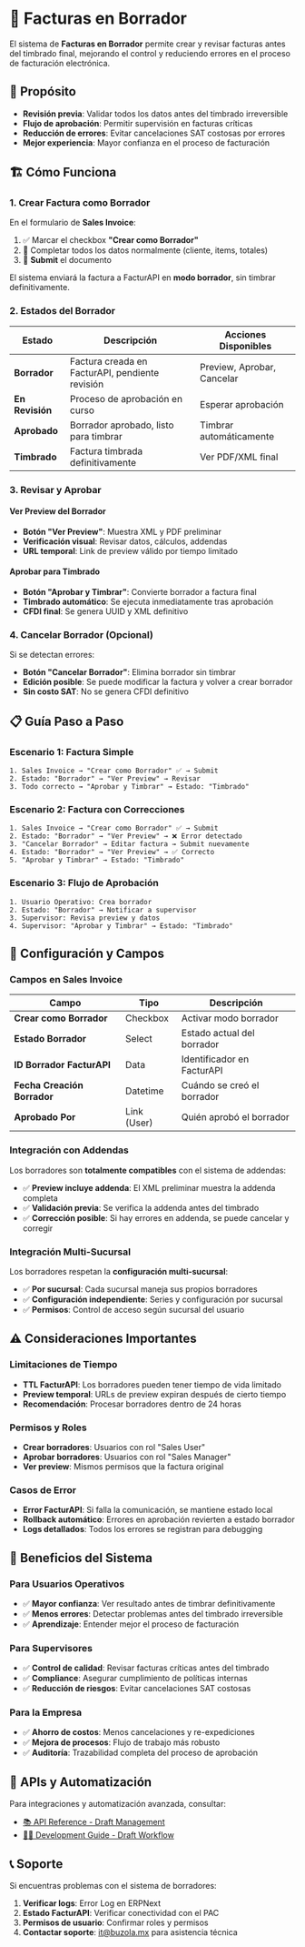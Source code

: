 # 📝 Facturas en Borrador

El sistema de **Facturas en Borrador** permite crear y revisar facturas antes del timbrado final, mejorando el control y reduciendo errores en el proceso de facturación electrónica.

## 🎯 Propósito

- **Revisión previa**: Validar todos los datos antes del timbrado irreversible
- **Flujo de aprobación**: Permitir supervisión en facturas críticas
- **Reducción de errores**: Evitar cancelaciones SAT costosas por errores
- **Mejor experiencia**: Mayor confianza en el proceso de facturación

## 🏗️ Cómo Funciona

### 1. Crear Factura como Borrador

En el formulario de **Sales Invoice**:

1. ✅ Marcar el checkbox **"Crear como Borrador"**
2. 📄 Completar todos los datos normalmente (cliente, items, totales)
3. 💾 **Submit** el documento

El sistema enviará la factura a FacturAPI en **modo borrador**, sin timbrar definitivamente.

### 2. Estados del Borrador

| Estado | Descripción | Acciones Disponibles |
|--------|-------------|---------------------|
| **Borrador** | Factura creada en FacturAPI, pendiente revisión | Preview, Aprobar, Cancelar |
| **En Revisión** | Proceso de aprobación en curso | Esperar aprobación |
| **Aprobado** | Borrador aprobado, listo para timbrar | Timbrar automáticamente |
| **Timbrado** | Factura timbrada definitivamente | Ver PDF/XML final |

### 3. Revisar y Aprobar

#### Ver Preview del Borrador
- **Botón "Ver Preview"**: Muestra XML y PDF preliminar
- **Verificación visual**: Revisar datos, cálculos, addendas
- **URL temporal**: Link de preview válido por tiempo limitado

#### Aprobar para Timbrado
- **Botón "Aprobar y Timbrar"**: Convierte borrador a factura final
- **Timbrado automático**: Se ejecuta inmediatamente tras aprobación
- **CFDI final**: Se genera UUID y XML definitivo

### 4. Cancelar Borrador (Opcional)

Si se detectan errores:
- **Botón "Cancelar Borrador"**: Elimina borrador sin timbrar
- **Edición posible**: Se puede modificar la factura y volver a crear borrador
- **Sin costo SAT**: No se genera CFDI definitivo

## 📋 Guía Paso a Paso

### Escenario 1: Factura Simple

```
1. Sales Invoice → "Crear como Borrador" ✅ → Submit
2. Estado: "Borrador" → "Ver Preview" → Revisar
3. Todo correcto → "Aprobar y Timbrar" → Estado: "Timbrado"
```

### Escenario 2: Factura con Correcciones

```
1. Sales Invoice → "Crear como Borrador" ✅ → Submit  
2. Estado: "Borrador" → "Ver Preview" → ❌ Error detectado
3. "Cancelar Borrador" → Editar factura → Submit nuevamente
4. Estado: "Borrador" → "Ver Preview" → ✅ Correcto
5. "Aprobar y Timbrar" → Estado: "Timbrado"
```

### Escenario 3: Flujo de Aprobación

```
1. Usuario Operativo: Crea borrador
2. Estado: "Borrador" → Notificar a supervisor
3. Supervisor: Revisa preview y datos
4. Supervisor: "Aprobar y Timbrar" → Estado: "Timbrado"
```

## 🔧 Configuración y Campos

### Campos en Sales Invoice

| Campo | Tipo | Descripción |
|-------|------|-------------|
| **Crear como Borrador** | Checkbox | Activar modo borrador |
| **Estado Borrador** | Select | Estado actual del borrador |
| **ID Borrador FacturAPI** | Data | Identificador en FacturAPI |
| **Fecha Creación Borrador** | Datetime | Cuándo se creó el borrador |
| **Aprobado Por** | Link (User) | Quién aprobó el borrador |

### Integración con Addendas

Los borradores son **totalmente compatibles** con el sistema de addendas:

- ✅ **Preview incluye addenda**: El XML preliminar muestra la addenda completa
- ✅ **Validación previa**: Se verifica la addenda antes del timbrado
- ✅ **Corrección posible**: Si hay errores en addenda, se puede cancelar y corregir

### Integración Multi-Sucursal

Los borradores respetan la **configuración multi-sucursal**:

- ✅ **Por sucursal**: Cada sucursal maneja sus propios borradores
- ✅ **Configuración independiente**: Series y configuración por sucursal
- ✅ **Permisos**: Control de acceso según sucursal del usuario

## ⚠️ Consideraciones Importantes

### Limitaciones de Tiempo
- **TTL FacturAPI**: Los borradores pueden tener tiempo de vida limitado
- **Preview temporal**: URLs de preview expiran después de cierto tiempo
- **Recomendación**: Procesar borradores dentro de 24 horas

### Permisos y Roles
- **Crear borradores**: Usuarios con rol "Sales User"  
- **Aprobar borradores**: Usuarios con rol "Sales Manager"
- **Ver preview**: Mismos permisos que la factura original

### Casos de Error
- **Error FacturAPI**: Si falla la comunicación, se mantiene estado local
- **Rollback automático**: Errores en aprobación revierten a estado borrador
- **Logs detallados**: Todos los errores se registran para debugging

## 🚀 Beneficios del Sistema

### Para Usuarios Operativos
- ✅ **Mayor confianza**: Ver resultado antes de timbrar definitivamente
- ✅ **Menos errores**: Detectar problemas antes del timbrado irreversible
- ✅ **Aprendizaje**: Entender mejor el proceso de facturación

### Para Supervisores
- ✅ **Control de calidad**: Revisar facturas críticas antes del timbrado
- ✅ **Compliance**: Asegurar cumplimiento de políticas internas
- ✅ **Reducción de riesgos**: Evitar cancelaciones SAT costosas

### Para la Empresa
- ✅ **Ahorro de costos**: Menos cancelaciones y re-expediciones
- ✅ **Mejora de procesos**: Flujo de trabajo más robusto
- ✅ **Auditoría**: Trazabilidad completa del proceso de aprobación

## 🔗 APIs y Automatización

Para integraciones y automatización avanzada, consultar:

- [📚 API Reference - Draft Management](../api/draft-management.md)
- [👨‍💻 Development Guide - Draft Workflow](../development/draft-workflow.md)

## 📞 Soporte

Si encuentras problemas con el sistema de borradores:

1. **Verificar logs**: Error Log en ERPNext
2. **Estado FacturAPI**: Verificar conectividad con el PAC
3. **Permisos de usuario**: Confirmar roles y permisos
4. **Contactar soporte**: it@buzola.mx para asistencia técnica